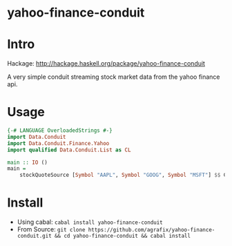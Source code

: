 yahoo-finance-conduit
=====

# Intro

Hackage: http://hackage.haskell.org/package/yahoo-finance-conduit

A very simple conduit streaming stock market data from the yahoo finance api.

# Usage

```haskell
{-# LANGUAGE OverloadedStrings #-}
import Data.Conduit
import Data.Conduit.Finance.Yahoo
import qualified Data.Conduit.List as CL

main :: IO ()
main =
    stockQuoteSource [Symbol "AAPL", Symbol "GOOG", Symbol "MSFT"] $$ CL.mapM_ print
```

# Install

* Using cabal: `cabal install yahoo-finance-conduit`
* From Source: `git clone https://github.com/agrafix/yahoo-finance-conduit.git && cd yahoo-finance-conduit && cabal install`
